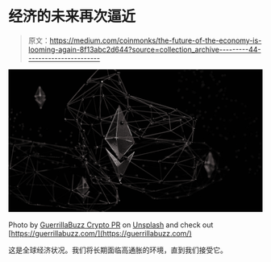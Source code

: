 # 经济的未来再次逼近

> 原文：<https://medium.com/coinmonks/the-future-of-the-economy-is-looming-again-8f13abc2d644?source=collection_archive---------44----------------------->

![](img/7644820e1c02d94e021d12d6a4c352a9.png)

Photo by [GuerrillaBuzz Crypto PR](https://unsplash.com/@theshubhamdhage?utm_source=medium&utm_medium=referral) on [Unsplash](https://unsplash.com?utm_source=medium&utm_medium=referral) and check out [https://guerrillabuzz.com/](https://guerrillabuzz.com/)

这是全球经济状况。我们将长期面临高通胀的环境，直到我们接受它。